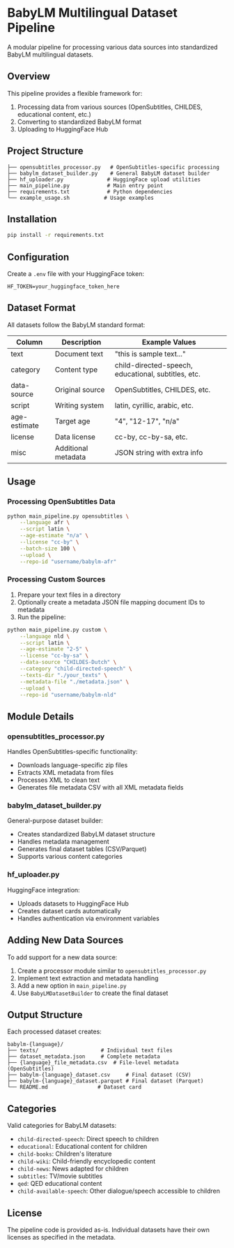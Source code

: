 # BabyLM Multilingual Dataset Pipeline

A modular pipeline for processing various data sources into standardized BabyLM multilingual datasets.

## Overview

This pipeline provides a flexible framework for:
1. Processing data from various sources (OpenSubtitles, CHILDES, educational content, etc.)
2. Converting to standardized BabyLM format
3. Uploading to HuggingFace Hub

## Project Structure

```
├── opensubtitles_processor.py   # OpenSubtitles-specific processing
├── babylm_dataset_builder.py    # General BabyLM dataset builder
├── hf_uploader.py              # HuggingFace upload utilities
├── main_pipeline.py            # Main entry point
├── requirements.txt            # Python dependencies
└── example_usage.sh           # Usage examples
```

## Installation

```bash
pip install -r requirements.txt
```

## Configuration

Create a `.env` file with your HuggingFace token:
```
HF_TOKEN=your_huggingface_token_here
```

## Dataset Format

All datasets follow the BabyLM standard format:

| Column | Description | Example Values |
|--------|-------------|----------------|
| text | Document text | "this is sample text..." |
| category | Content type | child-directed-speech, educational, subtitles, etc. |
| data-source | Original source | OpenSubtitles, CHILDES, etc. |
| script | Writing system | latin, cyrillic, arabic, etc. |
| age-estimate | Target age | "4", "12-17", "n/a" |
| license | Data license | cc-by, cc-by-sa, etc. |
| misc | Additional metadata | JSON string with extra info |

## Usage

### Processing OpenSubtitles Data

```bash
python main_pipeline.py opensubtitles \
    --language afr \
    --script latin \
    --age-estimate "n/a" \
    --license "cc-by" \
    --batch-size 100 \
    --upload \
    --repo-id "username/babylm-afr"
```

### Processing Custom Sources

1. Prepare your text files in a directory
2. Optionally create a metadata JSON file mapping document IDs to metadata
3. Run the pipeline:

```bash
python main_pipeline.py custom \
    --language nld \
    --script latin \
    --age-estimate "2-5" \
    --license "cc-by-sa" \
    --data-source "CHILDES-Dutch" \
    --category "child-directed-speech" \
    --texts-dir "./your_texts" \
    --metadata-file "./metadata.json" \
    --upload \
    --repo-id "username/babylm-nld"
```

## Module Details

### opensubtitles_processor.py

Handles OpenSubtitles-specific functionality:
- Downloads language-specific zip files
- Extracts XML metadata from files
- Processes XML to clean text
- Generates file metadata CSV with all XML metadata fields

### babylm_dataset_builder.py

General-purpose dataset builder:
- Creates standardized BabyLM dataset structure
- Handles metadata management
- Generates final dataset tables (CSV/Parquet)
- Supports various content categories

### hf_uploader.py

HuggingFace integration:
- Uploads datasets to HuggingFace Hub
- Creates dataset cards automatically
- Handles authentication via environment variables

## Adding New Data Sources

To add support for a new data source:

1. Create a processor module similar to `opensubtitles_processor.py`
2. Implement text extraction and metadata handling
3. Add a new option in `main_pipeline.py`
4. Use `BabyLMDatasetBuilder` to create the final dataset

## Output Structure

Each processed dataset creates:
```
babylm-{language}/
├── texts/                    # Individual text files
├── dataset_metadata.json     # Complete metadata
├── {language}_file_metadata.csv  # File-level metadata (OpenSubtitles)
├── babylm-{language}_dataset.csv     # Final dataset (CSV)
├── babylm-{language}_dataset.parquet # Final dataset (Parquet)
└── README.md                # Dataset card
```

## Categories

Valid categories for BabyLM datasets:
- `child-directed-speech`: Direct speech to children
- `educational`: Educational content for children
- `child-books`: Children's literature
- `child-wiki`: Child-friendly encyclopedic content
- `child-news`: News adapted for children
- `subtitles`: TV/movie subtitles
- `qed`: QED educational content
- `child-available-speech`: Other dialogue/speech accessible to children

## License

The pipeline code is provided as-is. Individual datasets have their own licenses as specified in the metadata.